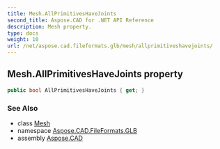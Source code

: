 ```yaml
---
title: Mesh.AllPrimitivesHaveJoints
second_title: Aspose.CAD for .NET API Reference
description: Mesh property. 
type: docs
weight: 10
url: /net/aspose.cad.fileformats.glb/mesh/allprimitiveshavejoints/
---
```

## Mesh.AllPrimitivesHaveJoints property

```csharp
public bool AllPrimitivesHaveJoints { get; }
```

### See Also

* class [Mesh](../)
* namespace [Aspose.CAD.FileFormats.GLB](../../mesh/)
* assembly [Aspose.CAD](../../../)


